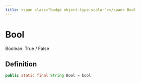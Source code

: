```yaml
---
title: <span class="badge object-type-scalar"></span> Bool
---
```

# <span class="badge object-type-scalar"></span> Bool

Boolean: True / False

## Definition

```java
public static final String Bool = bool
```
